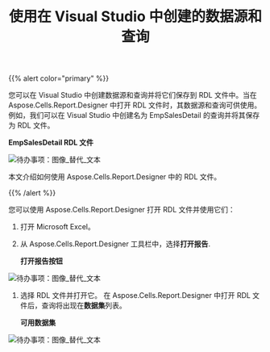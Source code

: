﻿---
title: 使用在 Visual Studio 中创建的数据源和查询
type: docs
weight: 10
url: /zh/reportingservices/using-data-sources-and-queries-created-in-visual-studio/
---
{{% alert color="primary" %}} 

您可以在 Visual Studio 中创建数据源和查询并将它们保存到 RDL 文件中。当在 Aspose.Cells.Report.Designer 中打开 RDL 文件时，其数据源和查询可供使用。例如，我们可以在 Visual Studio 中创建名为 EmpSalesDetail 的查询并将其保存为 RDL 文件。

**EmpSalesDetail RDL 文件** 

![待办事项：图像_替代_文本](using-data-sources-and-queries-created-in-visual-studio_1.png)

本文介绍如何使用 Aspose.Cells.Report.Designer 中的 RDL 文件。

{{% /alert %}} 

您可以使用 Aspose.Cells.Report.Designer 打开 RDL 文件并使用它们：

1. 打开 Microsoft Excel。
1. 从 Aspose.Cells.Report.Designer 工具栏中，选择**打开报告**. 

   **打开报告按钮** 

![待办事项：图像_替代_文本](using-data-sources-and-queries-created-in-visual-studio_2.png)




1. 选择 RDL 文件并打开它。
在 Aspose.Cells.Report.Designer 中打开 RDL 文件后，查询将出现在**数据集**列表。

   **可用数据集** 

![待办事项：图像_替代_文本](using-data-sources-and-queries-created-in-visual-studio_3.png)
